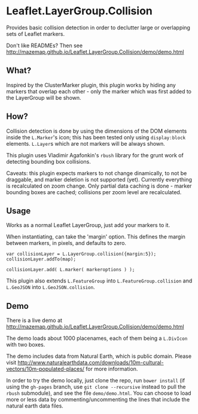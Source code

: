 Leaflet.LayerGroup.Collision
================================

Provides basic collision detection in order to declutter large or overlapping sets of Leaflet markers.

Don't like READMEs? Then see http://mazemap.github.io/Leaflet.LayerGroup.Collision/demo/demo.html


What?
--------

Inspired by the ClusterMarker plugin, this plugin works by hiding any markers that overlap each other - only the marker which was first added to the LayerGroup will be shown.



How?
--------

Collision detection is done by using the dimensions of the DOM elements inside the `L.Marker`'s icon; this has been tested only using `display:block` elements. `L.Layer`s which are not markers will be always shown.

This plugin uses Vladimir Agafonkin's `rbush` library for the grunt work of detecting bounding box collisions.

Caveats: this plugin expects markers to not change dinamically, to not be draggable, and marker deletion is not supported (yet). Currently everything is recalculated on zoom change. Only partial data caching is done - marker bounding boxes are cached; collisions per zoom level are recalculated.


Usage
-------------

Works as a normal Leaflet LayerGroup, just add your markers to it.

When instantiating, can take the 'margin' option. This defines the margin between markers, in pixels, and defaults to zero.

```
var collisionLayer = L.LayerGroup.collision({margin:5});
collisionLayer.addTo(map);

collisionLayer.add( L.marker( markeroptions ) );
```

This plugin also extends `L.FeatureGroup` into `L.FeatureGroup.collision` and `L.GeoJSON` into `L.GeoJSON.collision`.


Demo
------

There is a live demo at http://mazemap.github.io/Leaflet.LayerGroup.Collision/demo/demo.html

The demo loads about 1000 placenames, each of them being a `L.DivIcon` with two boxes.

The demo includes data from Natural Earth, which is public domain. Please visit  http://www.naturalearthdata.com/downloads/10m-cultural-vectors/10m-populated-places/ for more information.

In order to try the demo locally, just clone the repo, run `bower install` (if using the `gh-pages` branch, use `git clone --recursive` instead to pull the `rbush` submodule), and see the file `demo/demo.html`. You can choose to load more or less data by commenting/uncommenting the lines that include the natural earth data files.
